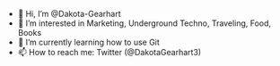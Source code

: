 - 👋 Hi, I’m @Dakota-Gearhart
- 👀 I’m interested in Marketing, Underground Techno, Traveling, Food, Books
- 🌱 I’m currently learning how to use Git
- 📫 How to reach me: Twitter (@DakotaGearhart3)

<!---
Dakota-Gearhart/Dakota-Gearhart is a ✨ special ✨ repository because its `README.md` (this file) appears on your GitHub profile.
You can click the Preview link to take a look at your changes.
--->
